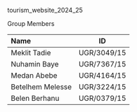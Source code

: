 tourism_website_2024_25

Group Members 

| Name      | ID |
|:----------|:---:|
| Meklit Tadie     |  UGR/3049/15 | 
| Nuhamin Baye   |   UGR/7367/15| 
| Medan Abebe   |  UGR/4164/15 |
| Betelhem Melesse |  UGR/3224/15| 
| Belen Berhanu   |   UGR/0379/15|
